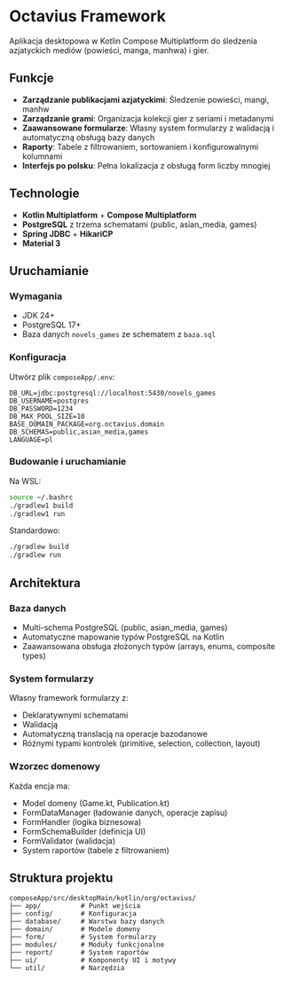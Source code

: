 # Octavius Framework

Aplikacja desktopowa w Kotlin Compose Multiplatform do śledzenia azjatyckich mediów (powieści, manga, manhwa) i gier.

## Funkcje

- **Zarządzanie publikacjami azjatyckimi**: Śledzenie powieści, mangi, manhw
- **Zarządzanie grami**: Organizacja kolekcji gier z seriami i metadanymi
- **Zaawansowane formularze**: Własny system formularzy z walidacją i automatyczną obsługą bazy danych
- **Raporty**: Tabele z filtrowaniem, sortowaniem i konfigurowalnymi kolumnami
- **Interfejs po polsku**: Pełna lokalizacja z obsługą form liczby mnogiej

## Technologie

- **Kotlin Multiplatform** + **Compose Multiplatform**
- **PostgreSQL** z trzema schematami (public, asian_media, games)
- **Spring JDBC** + **HikariCP**
- **Material 3**

## Uruchamianie

### Wymagania
- JDK 24+
- PostgreSQL 17+
- Baza danych `novels_games` ze schematem z `baza.sql`

### Konfiguracja
Utwórz plik `composeApp/.env`:
```env
DB_URL=jdbc:postgresql://localhost:5430/novels_games
DB_USERNAME=postgres
DB_PASSWORD=1234
DB_MAX_POOL_SIZE=10
BASE_DOMAIN_PACKAGE=org.octavius.domain
DB_SCHEMAS=public,asian_media,games
LANGUAGE=pl
```

### Budowanie i uruchamianie

Na WSL:
```bash
source ~/.bashrc
./gradlew1 build
./gradlew1 run
```

Standardowo:
```bash
./gradlew build
./gradlew run
```

## Architektura

### Baza danych
- Multi-schema PostgreSQL (public, asian_media, games)
- Automatyczne mapowanie typów PostgreSQL na Kotlin
- Zaawansowana obsługa złożonych typów (arrays, enums, composite types)

### System formularzy
Własny framework formularzy z:
- Deklaratywnymi schematami
- Walidacją
- Automatyczną translacją na operacje bazodanowe
- Różnymi typami kontrolek (primitive, selection, collection, layout)

### Wzorzec domenowy
Każda encja ma:
- Model domeny (Game.kt, Publication.kt)
- FormDataManager (ładowanie danych, operacje zapisu)
- FormHandler (logika biznesowa)
- FormSchemaBuilder (definicja UI)
- FormValidator (walidacja)
- System raportów (tabele z filtrowaniem)

## Struktura projektu

```
composeApp/src/desktopMain/kotlin/org/octavius/
├── app/          # Punkt wejścia
├── config/       # Konfiguracja
├── database/     # Warstwa bazy danych
├── domain/       # Modele domeny
├── form/         # System formularzy
├── modules/      # Moduły funkcjonalne
├── report/       # System raportów
├── ui/           # Komponenty UI i motywy
└── util/         # Narzędzia
```